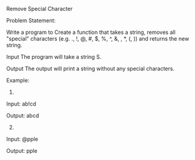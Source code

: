 Remove Special Character


Problem Statement:

Write a program to Create a function that takes a string, removes all "special" characters (e.g. ., !, @, #, $, %, ^, &, , *, (, )) and returns the new string.



Input
The program will take a string S.


Output
The output will print a string without any special characters.


Example:

1.

Input:
ab!cd

Output:
abcd 


2.

Input:
@pple

Output:
pple
